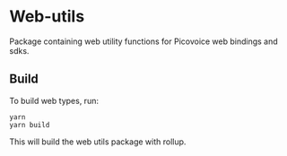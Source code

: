 # Web-utils

Package containing web utility functions for Picovoice web bindings and sdks.

## Build 

To build web types, run:

```console
yarn
yarn build
```

This will build the web utils package with rollup.
